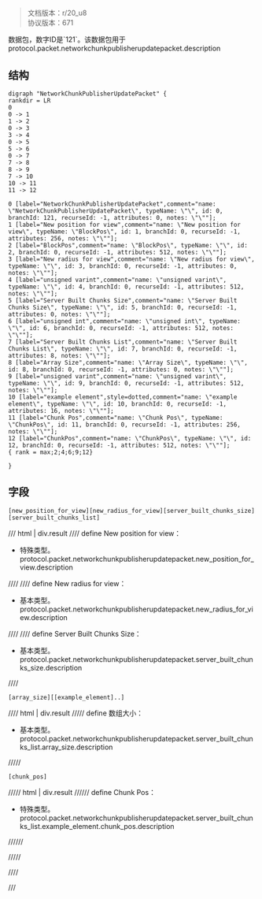 # <!-- md:samp NetworkChunkPublisherUpdatePacket -->

> 文档版本：r/20_u8<br/>协议版本：671

<!-- md:samp NetworkChunkPublisherUpdatePacket -->数据包，数字ID是`121`。该数据包用于protocol.packet.networkchunkpublisherupdatepacket.description

## 结构

```viz
digraph "NetworkChunkPublisherUpdatePacket" {
rankdir = LR
0
0 -> 1
1 -> 2
0 -> 3
3 -> 4
0 -> 5
5 -> 6
0 -> 7
7 -> 8
8 -> 9
7 -> 10
10 -> 11
11 -> 12

0 [label="NetworkChunkPublisherUpdatePacket",comment="name: \"NetworkChunkPublisherUpdatePacket\", typeName: \"\", id: 0, branchId: 121, recurseId: -1, attributes: 0, notes: \"\""];
1 [label="New position for view",comment="name: \"New position for view\", typeName: \"BlockPos\", id: 1, branchId: 0, recurseId: -1, attributes: 256, notes: \"\""];
2 [label="BlockPos",comment="name: \"BlockPos\", typeName: \"\", id: 2, branchId: 0, recurseId: -1, attributes: 512, notes: \"\""];
3 [label="New radius for view",comment="name: \"New radius for view\", typeName: \"\", id: 3, branchId: 0, recurseId: -1, attributes: 0, notes: \"\""];
4 [label="unsigned varint",comment="name: \"unsigned varint\", typeName: \"\", id: 4, branchId: 0, recurseId: -1, attributes: 512, notes: \"\""];
5 [label="Server Built Chunks Size",comment="name: \"Server Built Chunks Size\", typeName: \"\", id: 5, branchId: 0, recurseId: -1, attributes: 0, notes: \"\""];
6 [label="unsigned int",comment="name: \"unsigned int\", typeName: \"\", id: 6, branchId: 0, recurseId: -1, attributes: 512, notes: \"\""];
7 [label="Server Built Chunks List",comment="name: \"Server Built Chunks List\", typeName: \"\", id: 7, branchId: 0, recurseId: -1, attributes: 8, notes: \"\""];
8 [label="Array Size",comment="name: \"Array Size\", typeName: \"\", id: 8, branchId: 0, recurseId: -1, attributes: 0, notes: \"\""];
9 [label="unsigned varint",comment="name: \"unsigned varint\", typeName: \"\", id: 9, branchId: 0, recurseId: -1, attributes: 512, notes: \"\""];
10 [label="example element",style=dotted,comment="name: \"example element\", typeName: \"\", id: 10, branchId: 0, recurseId: -1, attributes: 16, notes: \"\""];
11 [label="Chunk Pos",comment="name: \"Chunk Pos\", typeName: \"ChunkPos\", id: 11, branchId: 0, recurseId: -1, attributes: 256, notes: \"\""];
12 [label="ChunkPos",comment="name: \"ChunkPos\", typeName: \"\", id: 12, branchId: 0, recurseId: -1, attributes: 512, notes: \"\""];
{ rank = max;2;4;6;9;12}

}

```

## 字段

```title='NetworkChunkPublisherUpdatePacket'
[new_position_for_view][new_radius_for_view][server_built_chunks_size][server_built_chunks_list]
```

/// html | div.result
//// define
New position for view：[<!-- md:samp BlockPos -->](../types/blockpos.md)

- 特殊类型。protocol.packet.networkchunkpublisherupdatepacket.new_position_for_view.description


////
//// define
New radius for view：<!-- md:samp unsigned varint -->

- 基本类型。protocol.packet.networkchunkpublisherupdatepacket.new_radius_for_view.description


////
//// define
Server Built Chunks Size：<!-- md:samp unsigned int -->

- 基本类型。protocol.packet.networkchunkpublisherupdatepacket.server_built_chunks_size.description


////
```title='Server Built Chunks List'
[array_size][[example_element]..]
```

//// html | div.result
///// define
数组大小：<!-- md:samp unsigned varint -->

- 基本类型。protocol.packet.networkchunkpublisherupdatepacket.server_built_chunks_list.array_size.description


/////
```title='示例元素'
[chunk_pos]
```

///// html | div.result
////// define
Chunk Pos：[<!-- md:samp ChunkPos -->](../types/chunkpos.md)

- 特殊类型。protocol.packet.networkchunkpublisherupdatepacket.server_built_chunks_list.example_element.chunk_pos.description


//////

/////

////

///

